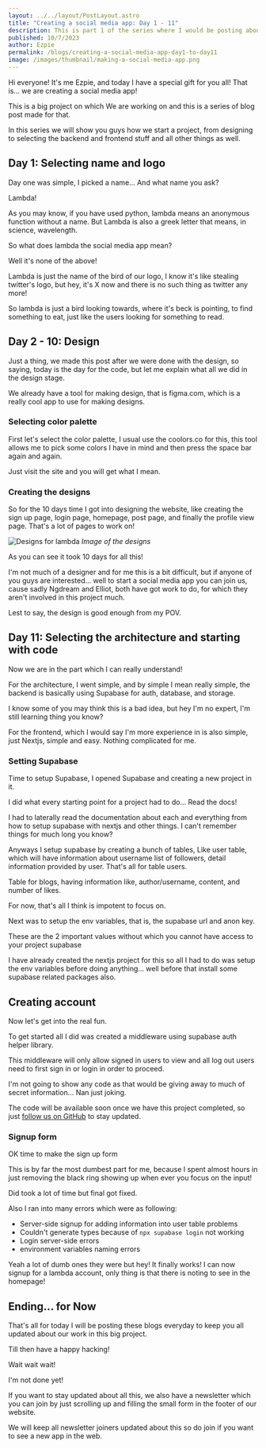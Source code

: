 ```yaml
---
layout: ../../layout/PostLayout.astro
title: "Creating a social media app: Day 1 - 11"
description: This is part 1 of the series where I would be posting about the progress of our new project called lambda, which is a social media app. In this part I will show you what we did from day 1 till day 11, from naming, logo designing and designing the over all app using figma and then final today went into starting with code, setting up the backend and frontend.
published: 10/7/2023
author: Ezpie
permalink: /blogs/creating-a-social-media-app-day1-to-day11
image: /images/thumbnail/making-a-social-media-app.png
---
```


Hi everyone! It's me Ezpie, and today I have a special gift for you all! That is... we are creating a social media app!

This is a big project on which We are working on and this is a series of blog post made for that.

In this series we will show you guys how we start a project, from designing to selecting the backend and frontend stuff and all other things as well.

## Day 1: Selecting name and logo

Day one was simple, I picked a name... And what name you ask?

Lambda!

As you may know, if you have used python, lambda means an anonymous function without a name. But Lambda is also a greek letter that means, in science, wavelength.

So what does lambda the social media app mean?

Well it's none of the above!

Lambda is just the name of the bird of our logo, I know it's like stealing twitter's logo, but hey, it's X now and there is no such thing as twitter any more!

So lambda is just a bird looking towards, where it's beck is pointing, to find something to eat, just like the users looking for something to read.

## Day 2 - 10: Design

Just a thing, we made this post after we were done with the design,  so saying, today is the day for the code, but let me explain what all we did in the design stage.

We already have a tool for making design, that is figma.com, which is a really cool app to use for making designs.

### Selecting color palette

First let's select the color palette, I usual use the coolors.co for this, this tool allows me to pick some colors I have in mind and then press the space bar again and again.

Just visit the site and you will get what I mean.

### Creating the designs

So for the 10 days time I got into designing the website, like creating the sign up page, login page, homepage, post page, and finally the profile view page. That's a lot of pages to work on!

![Designs for lambda](https://dev-to-uploads.s3.amazonaws.com/uploads/articles/34pg3gopl1akxkyb0ar6.png)
_Image of the designs_

As you can see it took 10 days for all this!

I'm not much of a designer and for me this is a bit difficult, but if anyone of you guys are interested... well to start a social media app you can join us, cause sadly Ngdream and Elliot, both have got work to do, for which they aren't involved in this project much.

Lest to say, the design is good enough from my POV.

## Day 11: Selecting the architecture and starting with code

Now we are in the part which I can really understand!

For the architecture, I went simple, and by simple I mean really simple, the backend is basically using Supabase for auth, database, and storage.

I know some of you may think this is a bad idea, but hey I'm no expert, I'm still learning thing you know?

For the frontend, which I would say I'm more experience in is also simple, just Nextjs, simple and easy. Nothing complicated for me.

### Setting Supabase

Time to setup Supabase, I opened Supabase and creating a new project in it.

I did what every starting point for a project had to do... Read the docs!

I had to laterally read the documentation about each and everything from how to setup supabase with nextjs and other things. I can't remember things for much long you know?

Anyways I setup supabase by creating a bunch of tables, Like user table, which will have information about username list of followers, detail information provided by user. That's all for table users.

Table for blogs, having information like, author/username, content, and number of likes.

For now, that's all I think is impotent to focus on.

Next was to setup the env variables, that is, the supabase url and anon key.

These are the 2 important values without which you cannot have access to your project supabase

I have already created the nextjs project for this so all I had to do was setup the env variables before doing anything... well before that install some supabase related packages also.

## Creating account

Now let's get into the real fun.

To get started all I did was created a middleware using supabase auth helper library.

This middleware will only allow signed in users to view and all log out users need to first sign in or login in order to proceed.

I'm not going to show any code as that would be giving away to much of secret information... Nan just joking.

The code will be available soon once we have this project completed, so just [follow us on GitHub](https://github.com/ezpie1) to stay updated.

### Signup form

OK time to make the sign up form

This is by far the most dumbest part for me, because I spent almost  hours in just removing the black ring showing up when ever you focus on the input!

Did took a lot of time but final got fixed.

Also I ran into many errors which were as following:

- Server-side signup for adding information into user table problems
- Couldn't generate types because of `npx supabase login` not working
- Login server-side errors
- environment variables naming errors

Yeah a lot of dumb ones they were but hey! It finally works! I can now signup for a lambda account, only thing is that there is noting to see in the homepage!

## Ending... for Now

That's all for today I will be posting these blogs everyday to keep you all updated about our work in this big project.

Till then have a happy hacking!

Wait wait wait!

I'm not done yet!

If you want to stay updated about all this, we also have a newsletter which you can join by just scrolling up and filling the small form in the footer of our website.

We will keep all newsletter joiners updated about this so do join if you want to see a new app in the web.